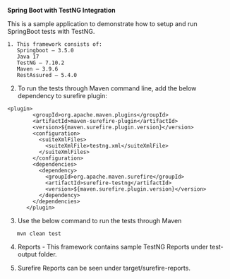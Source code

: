 **Spring Boot with TestNG Integration**

This is a sample application to demonstrate how to setup and run SpringBoot tests with TestNG.
````
1. This framework consists of:
   Springboot – 3.5.0
   Java 17
   TestNG – 7.10.2
   Maven – 3.9.6
   RestAssured – 5.4.0
````

2. To run the tests through Maven command line, add the below dependency to surefire plugin:
````
<plugin>
        <groupId>org.apache.maven.plugins</groupId>
        <artifactId>maven-surefire-plugin</artifactId>
        <version>${maven.surefire.plugin.version}</version>
        <configuration>
          <suiteXmlFiles>
            <suiteXmlFile>testng.xml</suiteXmlFile>
          </suiteXmlFiles>
        </configuration>
        <dependencies>
          <dependency>
            <groupId>org.apache.maven.surefire</groupId>
            <artifactId>surefire-testng</artifactId>
            <version>${maven.surefire.plugin.version}</version>
          </dependency>
        </dependencies>
      </plugin>
````

3. Use the below command to run the tests through Maven
````
   mvn clean test
````   
4. Reports - This framework contains sample TestNG Reports under test-output folder.

5. Surefire Reports can be seen under target/surefire-reports.